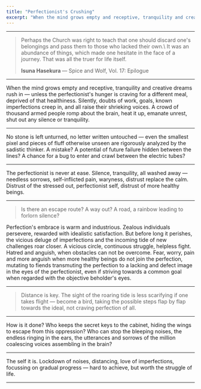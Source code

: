 ```yaml
---
title: "Perfectionist's Crushing"
excerpt: "When the mind grows empty and receptive, tranquility and creative dreams rush in — unless the perfectionist's hunger is craving for a different meal, deprived of that healthiness."
---
```


---

> Perhaps the Church was right to teach that one should discard one's belongings and pass them to those who lacked their own.\\
> It was an abundance of things, which made one hesitate in the face of a journey. That was all the truer for life itself.
> <footer><strong>Isuna Hasekura </strong> &mdash; Spice and Wolf, Vol. 17: Epilogue</footer>

---

When the mind grows empty and receptive, tranquility and creative dreams rush in — unless the perfectionist's hunger is craving for a different meal, deprived of that healthiness.
Silently, doubts of work, goals, known imperfections creep in, and all raise their shrieking voices.
A crowd of thousand armed people romp about the brain, heat it up, emanate unrest, shut out any silence or tranquility.

---

No stone is left unturned, no letter written untouched — even the smallest pixel and pieces of fluff otherwise unseen are rigorously analyzed
by the sadistic thinker.
A mistake? A potential of future failure hidden between the lines? 
A chance for a bug to enter and crawl between the electric tubes? 

---

The perfectionist is never at ease. Silence, tranquility, all washed away — needless sorrows,
self-inflicted pain, waryness, distrust replace the calm. Distrust of the stressed out, perfectionist self,
distrust of more healthy beings.

---

> Is there an escape route? A way out? A road, a rainbow leading to forlorn silence? 

Perfection's embrace is warm and industrious. Zealous individuals persevere,
rewarded with idealistic satisfaction. But before long it perishes, the vicious deluge
of imperfections and the incoming tide of new challenges roar closer.
A vicious circle, continuous struggle, helpless fight. Hatred and anguish, when obstacles can not be overcome.
Fear, worry, pain and more anguish when more healthy beings do not join the perfection,
mutating to fiends transmuting the perfection to a lacking and defect image in the eyes of the perfectionist,
even if striving towards a common goal when regarded with the objective beholder's eyes.

---

> Distance is key. The sight of the roaring tide is less scarifying if one takes flight —
> become a bird, taking the possible steps flap by flap towards the ideal, not craving perfection of all.

---

How is it done? Who keeps the secret keys to the cabinet, hiding the wings to escape from this oppression?
Who can stop the bleeping noises, the endless ringing in the ears, the utterances and sorrows of the million coalescing voices assembling in the brain?

---

The self it is. Lockdown of noises, distancing, love of imperfections, focussing on gradual progress —
hard to achieve, but worth the struggle of life.

---

